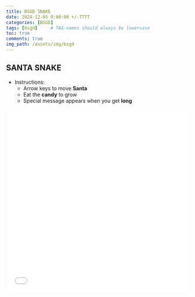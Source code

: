 ```yaml
---
title: BSGD SNAKE
date: 2024-12-05 9:00:00 +/-TTTT
categories: [BSGD]
tags: [bsgd]     # TAG names should always be lowercase
toc: true
comments: true
img_path: /assets/img/bsgd
---
```


## SANTA SNAKE ##
+ Instructions:
  + Arrow keys to move **Santa**
  + Eat the **candy** to grow
  + Special message appears when you get **long**
<div style="text-align: center;">
<iframe src="{{ site.baseurl }}/assets/pages/snake-game.html" width="100%" height="500px" frameborder="0">
    Your browser does not support iframes.
</iframe>
</div>